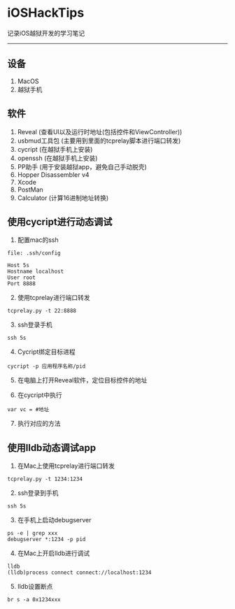 # iOSHackTips
记录iOS越狱开发的学习笔记

---

## 设备
1. MacOS
2. 越狱手机

## 软件
1. Reveal (查看UI以及运行时地址(包括控件和ViewController))
2. usbmud工具包 (主要用到里面的tcprelay脚本进行端口转发)
3. cycript (在越狱手机上安装)
4. openssh (在越狱手机上安装)
5. PP助手 (用于安装越狱app，避免自己手动脱壳)
6. Hopper Disassembler v4
7. Xcode
8. PostMan
9. Calculator (计算16进制地址转换)


## 使用cycript进行动态调试
1. 配置mac的ssh
```shell
file: .ssh/config

Host 5s
Hostname localhost
User root
Port 8888
```

2. 使用tcprelay进行端口转发
```
tcprelay.py -t 22:8888
```

3. ssh登录手机
```
ssh 5s
```

4. Cycript绑定目标进程
```
cycript -p 应用程序名称/pid
```

5. 在电脑上打开Reveal软件，定位目标控件的地址

6. 在cycript中执行
```
var vc = #地址
```

7. 执行对应的方法


## 使用lldb动态调试app
1. 在Mac上使用tcprelay进行端口转发
```
tcprelay.py -t 1234:1234
```

2. ssh登录到手机
```
ssh 5s
```

3. 在手机上启动debugserver
```
ps -e | grep xxx
debugserver *:1234 -p pid
```

4. 在Mac上开启lldb进行调试
```
lldb
(lldb)process connect connect://localhost:1234
```

5. lldb设置断点
```
br s -a 0x1234xxx
```

